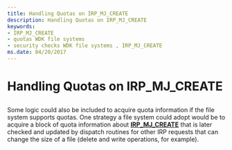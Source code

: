 ```yaml
---
title: Handling Quotas on IRP_MJ_CREATE
description: Handling Quotas on IRP_MJ_CREATE
keywords:
- IRP_MJ_CREATE
- quotas WDK file systems
- security checks WDK file systems , IRP_MJ_CREATE
ms.date: 04/20/2017
---
```


# Handling Quotas on IRP\_MJ\_CREATE


## <span id="ddk_handling_quotas_on_irp_mj_create_if"></span><span id="DDK_HANDLING_QUOTAS_ON_IRP_MJ_CREATE_IF"></span>


Some logic could also be included to acquire quota information if the file system supports quotas. One strategy a file system could adopt would be to acquire a block of quota information about [**IRP\_MJ\_CREATE**](./irp-mj-create.md) that is later checked and updated by dispatch routines for other IRP requests that can change the size of a file (delete and write operations, for example).

 

